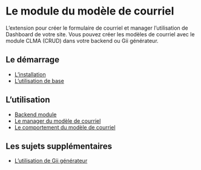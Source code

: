 Le module du modèle de courriel
===============================

L’extension pour créer le formulaire de courriel et manager l’utilisation de Dashboard de votre site.
Vous pouvez créer les modèles de courriel avec le module CLMA (CRUD) dans votre backend ou Gii  générateur.

Le démarrage
------------

* [L’installation](installation.md)
* [L’utilisation de base](basic-usage.md)

L’utilisation
-------------
* [Backend module](backend-module.md)
* [Le manager du modèle de courriel](template-manager.md)
* [Le comportement du modèle de courriel](email-template-behavior.md)

Les sujets supplémentaires
--------------------------

* [L’utilisation de Gii  générateur](gii-generator.md)

